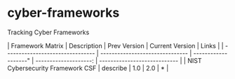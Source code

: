 # cyber-frameworks
Tracking Cyber Frameworks


| Framework Matrix | Description | Prev Version | Current Version | Links |
| -------------------------------- | ------------------------------- | -------------------" | --------------------: | ---------------------------- |
| NIST Cybersecurity Framework CSF | describe | 1.0 | 2.0 | * |
